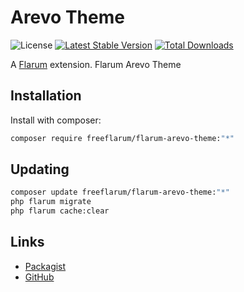 # Arevo Theme

![License](https://img.shields.io/badge/license-MIT-blue.svg) [![Latest Stable Version](https://img.shields.io/packagist/v/freeflarum/flarum-arevo-theme.svg)](https://packagist.org/packages/freeflarum/flarum-arevo-theme) [![Total Downloads](https://img.shields.io/packagist/dt/freeflarum/flarum-arevo-theme.svg)](https://packagist.org/packages/freeflarum/flarum-arevo-theme)

A [Flarum](http://flarum.org) extension. Flarum Arevo Theme

## Installation

Install with composer:

```sh
composer require freeflarum/flarum-arevo-theme:"*"
```

## Updating

```sh
composer update freeflarum/flarum-arevo-theme:"*"
php flarum migrate
php flarum cache:clear
```

## Links

- [Packagist](https://packagist.org/packages/freeflarum/flarum-arevo-theme)
- [GitHub](https://github.com/freeflarum/flarum-arevo-theme)
